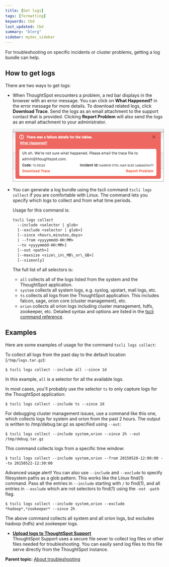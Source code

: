 ```yaml
---
title: [Get logs]
tags: [formatting]
keywords: tbd
last_updated: tbd
summary: "blerg"
sidebar: mydoc_sidebar
---
```

For troubleshooting on specific incidents or cluster problems, getting a log bundle can help.

## How to get logs

There are two ways to get logs:

-   When ThoughtSpot encounters a problem, a red bar displays in the browser with an error message. You can click on **What Happened?** in the error message for more details. To download related logs, click **Download Trace**. Send the logs as an email attachment to the support contact that is provided. Clicking **Report Problem** will also send the logs as an email attachment to your administrator.

     ![](../../images/trace_log.png "Download log trace")

-   You can generate a log bundle using the tscli command `tscli logs collect` if you are comfortable with Linux. The command lets you specify which logs to collect and from what time periods.

    Usage for this command is:

    ```
    tscli logs collect
      --include <selector | glob>
      [--exclude <selector | glob>]
      [--since <hours,minutes,days>
      | --from <yyyymmdd-HH:MM>
      --to <yyyymmdd-HH:MM>]
      [--out <path>]
      [--maxsize <size\_in\_MB\_or\_GB>]
      [--sizeonly]
    ```

    The full list of all selectors is:

    -   `all` collects all of the logs listed from the system and the ThoughtSpot application.
    -   `system` collects all system logs, e.g. syslog, upstart, mail logs, etc.
    -   `ts` collects all logs from the ThoughtSpot application. This includes falcon, sage, orion core \(cluster management\), etc.
    -   `orion` collects all orion logs including cluster management, hdfs, zookeeper, etc.
    Detailed syntax and options are listed in the [tscli command reference](../reference/tscli_command_ref.html#).


## Examples

Here are some examples of usage for the command `tscli logs collect`:

To collect all logs from the past day to the default location \(`/tmp/logs.tar.gz`\):

```
$ tscli logs collect --include all --since 1d
```

In this example, `all` is a selector for all the available logs.

In most cases, you'll probably use the selector `ts` to only capture logs for the ThoughtSpot application:

```
$ tscli logs collect --include ts --since 2d
```

For debugging cluster management issues, use a command like this one, which collects logs for system and orion from the past 2 hours. The output is written to /tmp/debug.tar.gz as specified using `--out`:

```
$ tscli logs collect --include system,orion --since 2h --out /tmp/debug.tar.gz
```

This command collects logs from a specific time window:

```
$ tscli logs collect --include system,orion --from 20150520-12:00:00 --to 20150522-12:30:00
```

Advanced usage alert! You can also use `--include` and `--exclude` to specify filesystem paths as a glob pattern. This works like the Linux find\(1\) command. Pass all the entries in `--include` starting with `/` to find\(1\), and all entries in `--exclude` which are not selectors to find\(1\) using the `-not -path` flag.

```
$ tscli logs collect --include system,orion --exclude *hadoop*,*zookeeper* --since 2h
```

The above command collects all system and all orion logs, but excludes hadoop \(hdfs\) and zookeeper logs.

-   **[Upload logs to ThoughtSpot Support](../../admin/troubleshooting/upload_logs_egnyte.html)**  
ThoughtSpot Support uses a secure file sever to collect log files or other files needed for troubleshooting. You can easily send log files to this file serve directly from the ThoughtSpot instance.

**Parent topic:** [About troubleshooting](../../admin/troubleshooting/troubleshooting_intro.html)
